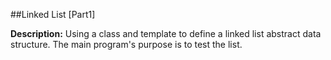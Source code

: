 ##Linked List [Part1]

__Description:__ Using a class and template to define a linked list abstract data structure. The main program's purpose is to test the list.
